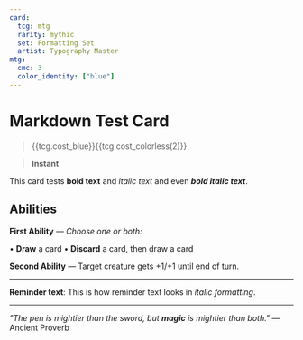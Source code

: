 ```yaml
---
card:
  tcg: mtg
  rarity: mythic
  set: Formatting Set
  artist: Typography Master
mtg:
  cmc: 3
  color_identity: ["blue"]
---
```


# Markdown Test Card
> {{tcg.cost_blue}}{{tcg.cost_colorless(2)}}

> **Instant**

This card tests **bold text** and *italic text* and even ***bold italic text***.

## Abilities

**First Ability** — *Choose one or both:*

• **Draw** a card
• **Discard** a card, then draw a card

**Second Ability** — Target creature gets +1/+1 until end of turn.

---

**Reminder text**: This is how reminder text looks in *italic formatting*.

-----
*"The pen is mightier than the sword, but **magic** is mightier than both."* —Ancient Proverb